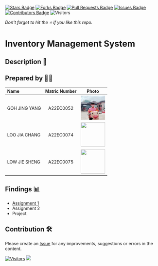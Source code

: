 [![Stars Badge](https://img.shields.io/github/stars/jjn7702/SECJ2013-DSA)](https://github.com/jjn7702/SECJ2013-DSA/Submission/Sample/stargazers)
[![Forks Badge](https://img.shields.io/github/forks/jjn7702/SECJ2013-DSA)](https://github.com/jjn7702/SECJ2013-DSA/Submission/Sample/network/members)
[![Pull Requests Badge](https://img.shields.io/github/issues-pr/jjn7702/SECJ2013-DSA)](https://github.com/jjn7702/SECJ2013-DSA/Submission/Sample/pulls)
[![Issues Badge](https://img.shields.io/github/issues/jjn7702/SECJ2013-DSA)](https://github.com/jjn7702/SECJ2013-DSA/Submission/Sample/issues)
[![Contributors Badge](https://img.shields.io/github/contributors/jjn7702/SECJ2013-DSA?color=2b9348)](https://github.com/jjn7702/SECJ2013-DSA/Submission/Sample/graphs/contributors)
![Visitors](https://api.visitorbadge.io/api/visitors?path=https%3A%2F%2Fgithub.com%2Fjjn7702%2FSECJ2013-DSA%2FSubmission%2FSample&labelColor=%23d9e3f0&countColor=%23697689&style=flat)

_Don't forget to hit the :star: if you like this repo._

# Inventory Management System

## Description 📝


## Prepared by 🧑‍💻

| Name             | Matric Number | Photo                                                         |
| :---------------- | :-------------: | :------------------------------------------------------------: |
|  GOH JING YANG   |    A22EC0052    | <a href="https://github.com/jjn7702/SECJ2013-DSA/blob/main/Submission/sec02/Nothing/Images/%E5%BE%AE%E4%BF%A1%E5%9B%BE%E7%89%87_20230519010247.jpg" title="Icon by Trazobanana"><img src="./Images/微信图片_20230519010247.jpg" width=80px, height=80px>     |
|   LOO JIA CHANG    |   A22EC0074     | <a href="https://github.com/jjn7702/SECJ2013-DSA/blob/main/Submission/sec04/Boboboy/Images/rsz_1rsz_1img_0290.jpg" title="Icon by Trazobanana"><img src="./Images/rsz_1rsz_1img_0290.jpg" width=80px, height=80px>         |
|  LOW JIE SHENG    |   A22EC0075      | <a href="https://github.com/jjn7702/SECJ2013-DSA/blob/main/Submission/sec04/Boboboy/Images/photo_2023-12-20_13-55-45.jpg" title="Icon by Trazobanana"><img src="./Images/photo_2023-12-20_13-55-45.jpg" width=80px, height=80px>         |

## Findings 📊

- [Assignment 1](https://github.com/jjn7702/SECJ2013-DSA/blob/main/Submission/sec04/Boboboy/Assignment%201/readme.md)
- Assignment 2
- Project

## Contribution 🛠️
Please create an [Issue](https://github.com/jjn7702/SECJ2013-DSA/Submission/Sample/issues) for any improvements, suggestions or errors in the content.

[![Visitors](https://api.visitorbadge.io/api/visitors?path=https%3A%2F%2Fgithub.com%2Fjjn7702&labelColor=%23697689&countColor=%23555555&style=plastic)](https://visitorbadge.io/status?path=https%3A%2F%2Fgithub.com%2Fjjn7702)
![](https://hit.yhype.me/github/profile?user_id=81284918)
